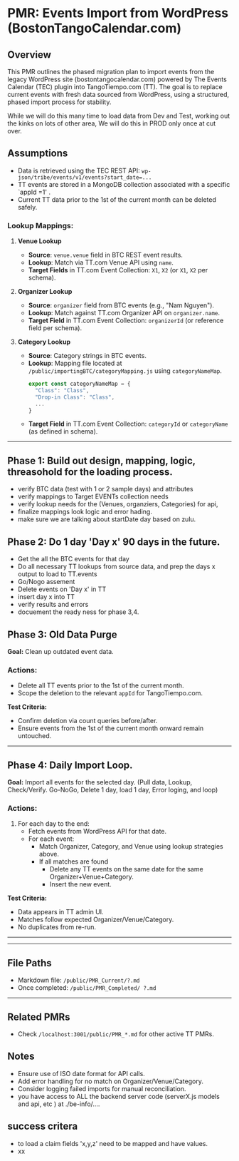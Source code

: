 # PMR: Events Import from WordPress (BostonTangoCalendar.com)

## Overview
This PMR outlines the phased migration plan to import events from the legacy WordPress site (bostontangocalendar.com) powered by The Events Calendar (TEC) plugin into TangoTiempo.com (TT). The goal is to replace current events with fresh data sourced from WordPress, using a structured, phased import process for stability.

While we will do this many time to load data from Dev and Test, working out the kinks on lots of other area, We will do this in PROD only once at cut over.

## Assumptions
- Data is retrieved using the TEC REST API: `wp-json/tribe/events/v1/events?start_date=...`
- TT events are stored in a MongoDB collection associated with a specific `appId =1' .
- Current TT data prior to the 1st of the current month can be deleted safely.

### Lookup Mappings:
1. **Venue Lookup**  
   - **Source**: `venue.venue` field in BTC REST event results.  
   - **Lookup**: Match via TT.com Venue API using `name`.  
   - **Target Fields** in TT.com Event Collection: `X1`, `X2` (or `X1`, `X2` per schema).

2. **Organizer Lookup**  
   - **Source**: `organizer` field from BTC events (e.g., "Nam Nguyen").  
   - **Lookup**: Match against TT.com Organizer API on `organizer.name`.  
   - **Target Field** in TT.com Event Collection: `organizerId` (or reference field per schema).

3. **Category Lookup**  
   - **Source**: Category strings in BTC events.  
   - **Lookup**: Mapping file located at `/public/importingBTC/categoryMapping.js` using `categoryNameMap`.  
     ```js
     export const categoryNameMap = {
       "Class": "Class",
       "Drop-in Class": "Class",
       ...
     }
     ```
   - **Target Field** in TT.com Event Collection: `categoryId` or `categoryName` (as defined in schema).

---

## Phase 1: Build out design, mapping, logic, threasohold for the loading process. 
 - verify BTC data (test with 1 or 2 sample days) and attributes
 - verify mappings to Target EVENTs collection needs
 - verify lookup needs for the (Venues, organziers, Categories) for api,
 - finalize mappings look logic and error hading.
 - make sure we are talking about startDate day based on zulu.
 
## Phase 2: Do 1 day 'Day x' 90 days in the future.
- Get the all the BTC events for that day
- Do all necessary TT lookups from source data, and prep the days x output to load to TT.events
- Go/Nogo assement 
- Delete events on 'Day x' in TT
- insert day x into TT
- verify results and errors
- docuement the ready ness for phase 3,4.

## Phase 3: Old Data Purge
**Goal:** Clean up outdated event data.

### Actions:
- Delete all TT events prior to the 1st of the current month.
- Scope the deletion to the relevant `appId` for TangoTiempo.com.

**Test Criteria:**
- Confirm deletion via count queries before/after.
- Ensure events from the 1st of the current month onward remain untouched.
---

## Phase 4: Daily Import Loop.
**Goal:** Import all events for the selected day. (Pull data, Lookup, Check/Verify. Go-NoGo, Delete 1 day, load 1 day, Error loging, and loop)

### Actions:
1. For each day to the end:
   - Fetch events from WordPress API for that date.
   - For each event:
     - Match Organizer, Category, and Venue using lookup strategies above.
     - If all matches are found 
       - Delete any TT events on the same date for the same Organizer+Venue+Category.
       - Insert the new event.

**Test Criteria:**
- Data appears in TT admin UI.
- Matches follow expected Organizer/Venue/Category.
- No duplicates from re-run.

---

---

## File Paths
- Markdown file: `/public/PMR_Current/?.md`
- Once completed: `/public/PMR_Completed/ ?.md`

---

## Related PMRs
- Check `/localhost:3001/public/PMR_*.md` for other active TT PMRs.

## Notes
- Ensure use of ISO date format for API calls.
- Add error handling for no match on Organizer/Venue/Category.
- Consider logging failed imports for manual reconciliation.
- you have access to ALL the backend server code (serverX.js models and api, etc ) at ./be-info/....

## success critera
- to load a claim fields 'x,y,z' need to be mapped and have values.
 - xx

